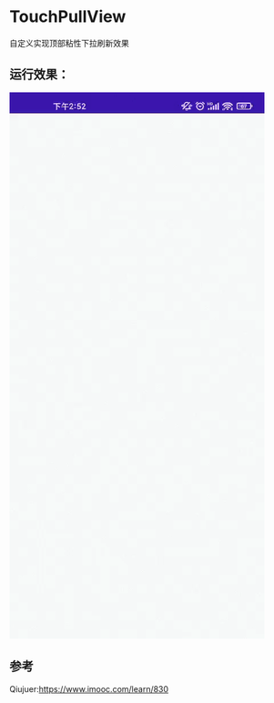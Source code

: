 # TouchPullView
自定义实现顶部粘性下拉刷新效果
## 运行效果：
![效果图](https://github.com/ludoven/TouchPullView/blob/master/TouchPullView.gif)  
## 参考
Qiujuer:https://www.imooc.com/learn/830
